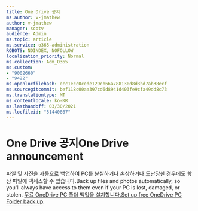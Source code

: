 ```yaml
---
title: One Drive 공지
ms.author: v-jmathew
author: v-jmathew
manager: scotv
audience: Admin
ms.topic: article
ms.service: o365-administration
ROBOTS: NOINDEX, NOFOLLOW
localization_priority: Normal
ms.collection: Adm_O365
ms.custom:
- "9002660"
- "9422"
ms.openlocfilehash: ecc1ecc0cede129cb66a788130d8d3bd7ab38ecf
ms.sourcegitcommit: bef118c00aa397cd6d8941d403fe9cfa49dd8c73
ms.translationtype: MT
ms.contentlocale: ko-KR
ms.lasthandoff: 03/30/2021
ms.locfileid: "51440867"
---
```

# <a name="one-drive-announcement"></a><span data-ttu-id="1ee10-102">One Drive 공지</span><span class="sxs-lookup"><span data-stu-id="1ee10-102">One Drive announcement</span></span>

<span data-ttu-id="1ee10-103">파일 및 사진을 자동으로 백업하여 PC를 분실하거나 손상하거나 도난당한 경우에도 항상 파일에 액세스할 수 있습니다.</span><span class="sxs-lookup"><span data-stu-id="1ee10-103">Back up files and photos automatically, so you'll always have access to them even if your PC is lost, damaged, or stolen.</span></span> <span data-ttu-id="1ee10-104">[무료 OneDrive PC 폴더 백업을 설치합니다.](https://www.microsoft.com/microsoft-365/onedrive/pc-cloud-backup)</span><span class="sxs-lookup"><span data-stu-id="1ee10-104">[Set up free OneDrive PC Folder back up](https://www.microsoft.com/microsoft-365/onedrive/pc-cloud-backup).</span></span>
